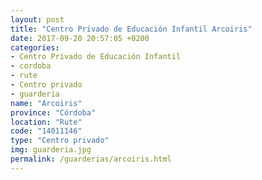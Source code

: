 ```yaml
---
layout: post
title: "Centro Privado de Educación Infantil Arcoiris"
date: 2017-09-20 20:57:05 +0200
categories:
- Centro Privado de Educación Infantil
- cordoba
- rute
- Centro privado
- guarderia
name: "Arcoiris"
province: "Córdoba"
location: "Rute"
code: "14011146"
type: "Centro privado"
img: guarderia.jpg
permalink: /guarderias/arcoiris.html
---
```

